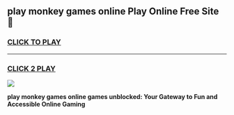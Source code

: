 
## play monkey games online Play Online Free Site 👋
<h3>
<a href="https://download.freeplayer.one?title=play_monkey_games_online&ref=21F">CLICK TO PLAY</a></h3>
<hr>

<h3>
<a href="https://download.freeplayer.one?title=play_monkey_games_online&ref=21F">CLICK 2 PLAY</a>
  
</h3>

<a href="https://download.freeplayer.one?title=play_monkey_games_online&ref=21F"><img src="https://cdnb.artstation.com/p/assets/images/images/032/539/853/original/anto-thomas-button-gif.gif"></a>


**play monkey games online games unblocked: Your Gateway to Fun and Accessible Online Gaming**
